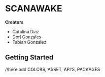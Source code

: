 # SCANAWAKE

**Creators**
- Catalina Diaz
- Dori Gonzales
- Fabian Gonzalez

## Getting Started

//here add COLORS, ASSET, API'S, PACKAGES
